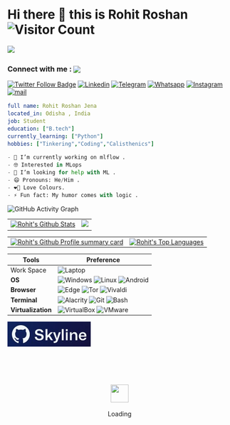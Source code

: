 # Hi there 👋 this is **Rohit Roshan** ![Visitor Count](https://profile-counter.glitch.me/0-0Rohit-Roshan/count.svg)
![](https://github.com/vikumkbv/vikumkbv/blob/master/icons/header_.png)

### Connect with me : <img align="center" src="https://github.com/rajput2107/rajput2107/blob/master/Assets/Handshake.gif" height="33px" />
[![Twitter Follow Badge](https://img.shields.io/twitter/follow/00RohitRoshan?color=0F182A&logo=twitter&style=for-the-badge)](https://twitter.com/00RohitRoshan)
[![Linkedin](https://img.shields.io/badge/LinkedIn-0077B5?style=for-the-badge&logo=linkedin&logoColor=white)](https://www.linkedin.com/in/rohit-roshan-jena-365062241/)
[![Telegram](https://img.shields.io/badge/Telegram-2CA5E0?style=for-the-badge&logo=telegram&logoColor=white)](https://t.me/ProblemSolver)
[![Whatsapp](https://img.shields.io/badge/WhatsApp-25D366?style=for-the-badge&logo=whatsapp&logoColor=white)](https://whatsapp-clone-web.netlify.app/)
[![Instagram](https://img.shields.io/badge/Instagram-E4405F?style=for-the-badge&logo=instagram&logoColor=white)](https://www.instagram.com/00rohitroshan/)
[![mail](https://img.shields.io/badge/gmail-%23DD0031.svg?&style=for-the-badge&logo=gmail&logoColor=white)](mailto:rohitroshanjena2017@gmail.com)
```yaml
full name: Rohit Roshan Jena
located_in: Odisha , India
job: Student
education: ["B.tech"]
currently_learning: ["Python"]
hobbies: ["Tinkering","Coding","Calisthenics"]
```
```Python <--Code Fenced-->
- 🔭 I’m currently working on mlflow . 
- 🤓 Interested in MLops
- 🤔 I’m looking for help with ML .
- 😄 Pronouns: He/Him .
- ❤‍🔥 Love Colours.
- ⚡ Fun fact: My humor comes with logic .
```


![GitHub Activity Graph](https://activity-graph.herokuapp.com/graph?username=00RohitRoshan&bg_color=1d2a3a&color=5BCDEC&line=FF7F50&point=FFFFFF&hide_border=true)


<table>
  <tr>
    <td>
       <a href="https://github.com/00RohitRoshan"><img alt="Rohit's Github Stats" src="https://github-readme-stats.vercel.app/api?username=00RohitRoshan&show_icons=true&count_private=true&theme=react&hide_border=true&bg_color=1d2a3a" /></a>
    </td>
    <td>
       <a href="http://www.github.com/0-0Rohit-Roshan"><img src="https://github-readme-streak-stats.herokuapp.com/?user=00RohitRoshan&stroke=ffffff&background=1d2a3a&ring=5BCDEC&fire=5BCDEC&currStreakNum=ffffff&currStreakLabel=5BCDEC&sideNums=ffffff&sideLabels=ffffff&dates=ffffff&hide_border=true" /></a>
    </td>
  </tr>
 </table>
 

<table>
  <tr>
    <td>
       <a href="https://github.com/00RohitRoshan"><img alt="Rohit's Github Profile summary card" src="https://github-profile-summary-cards.vercel.app/api/cards/profile-details?username=00RohitRoshan&theme=vue" /></a>
    </td>
    <td>
      <a href="https://github.com/00RohitRoshan"><img alt="Rohit's Top Languages" src="https://github-readme-stats.vercel.app/api/top-langs/?username=00RohitRoshan&langs_count=8&count_private=true&layout=compact&theme=react&hide_border=true&bg_color=1d2a3a"/></a>
    </td>
  </tr>
 </table>





<!-- ![LeetCode](https://github-readme-streak-stats.herokuapp.com/?user=rohitroshanjena2017) -->




Tools |Preference
--|--
Work Space | ![Laptop](https://img.shields.io/badge/dell%20laptop-007DB8?style=for-the-badge&logo=dell&logoColor=white)
**OS** | ![Windows](https://img.shields.io/badge/Windows-0078D6?style=for-the-badge&logo=windows&logoColor=whit)     ![Linux](	https://img.shields.io/badge/Linux-FCC624?style=for-the-badge&logo=linux&logoColor=black)    ![Android](https://img.shields.io/badge/Android-3DDC84?style=for-the-badge&logo=android&logoColor=white)
**Browser** | ![Edge](https://img.shields.io/badge/Microsoft_Edge-0078D7?style=for-the-badge&logo=Microsoft-edge&logoColor=white)    ![Tor](https://img.shields.io/badge/Tor_Browser-7D4698?style=for-the-badge&logo=Tor-Browser&logoColor=white)    ![Vivaldi](https://img.shields.io/badge/Vivaldi-EF3939?style=for-the-badge&logo=Vivaldi&logoColor=white)
**Terminal** | ![Alacrity](https://img.shields.io/badge/alacritty-F46D01?style=for-the-badge&logo=alacritty&logoColor=white)   ![Git](https://img.shields.io/badge/GIT-E44C30?style=for-the-badge&logo=git&logoColor=white)    ![Bash](https://img.shields.io/badge/GNU%20Bash-4EAA25?style=for-the-badge&logo=GNU%20Bash&logoColor=white)
**Virtualization** | ![VirtualBox](https://img.shields.io/badge/VirtualBox-21416b?style=for-the-badge&logo=VirtualBox&logoColor=white)   ![VMware](https://img.shields.io/badge/VMware-231f20?style=for-the-badge&logo=VMware&logoColor=white)

[![Skyline](Res/Skyline.jpg)](https://skyline.github.com/00RohitRoshan/2022)


<!--
**0-0Rohit-Roshan/0-0Rohit-Roshan** is a ✨ _special_ ✨ repository because its `README.md` (this file) appears on your GitHub profile.

Here are some ideas to get you started:

- 🔭 I’m currently working on ...
- 🌱 I’m currently learning ...
- 👯 I’m looking to collaborate on ...
- 🤔 I’m looking for help with ...
- 💬 Ask me about ...
- 📫 How to reach me: ...
- 😄 Pronouns: ...
- ⚡ Fun fact: .....
-->

<div align="center">
	<br>
	<br>
	<br>
	<br>
	<img src="https://enterprise.github.com/assets/spinners/octocat-spinner-128-26a44333917854c6794d55eac947b1277fced54f1f60c5df5d93431db8753bc5.gif" width="40" height="40">
	<p>Loading</p>
	<br>
	<br>
	<br>
	<br>
</div>





















